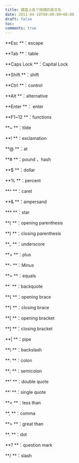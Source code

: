 ```yaml
---
title: 键盘上各个按键的英文名
date: 2011-04-10T08:00:00+08:00
draft: false
toc:
comments: true
---
```



**Esc **：escape     

**Tab **：table            

**Caps Lock **：Capital Lock      

**Shift **：shift

**Ctrl **：control  

**Alt **：alternative  

**Enter **： enter

**F1~12 **：functions

**~ **：tilde   

**! **：exclamation

**@ **：at     

**# **：pound ，hash

**$ **：dollar   

**% **：percent   

**^ **：caret   

**& **：ampersand    

*** **：star

**( **：opening parenthesis    

**) **：closing parenthesis         

**_ **：underscore     

**+ **：plus

**- **：Minus  

**= **：equals   

**` **：backquote   

**{ **：opening brace   

**} **：closing brace

**[ **：opening bracket  

**] **：closing bracket   

**| **：pipe   

**\ **：backslash

**: **：colon   

**; **：semicolon    

**“ **：double quote  

**‘ **：single quote  

**< **：less than

**, **：comma    

**> **：great than   

**. **：dot   

**? **：question mark   

**/ **：slash
